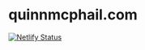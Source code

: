 # quinnmcphail.com

[![Netlify Status](https://api.netlify.com/api/v1/badges/9d0f3487-a98c-43ec-9928-bd37a2a797ae/deploy-status)](https://app.netlify.com/sites/quinnmcphail/deploys)
